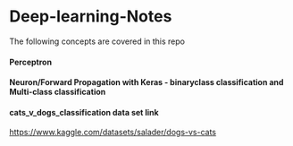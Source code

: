 # Deep-learning-Notes
The following concepts are covered in this repo
#### Perceptron 
#### Neuron/Forward Propagation with Keras - binaryclass classification and Multi-class classification


#### cats_v_dogs_classification data set link 
https://www.kaggle.com/datasets/salader/dogs-vs-cats
